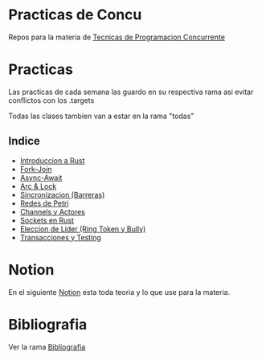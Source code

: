 # Practicas de Concu

Repos para la materia de [Tecnicas de Programacion Concurrente](https://concurrentes-fiuba.github.io/clases.html)

# Practicas

Las practicas de cada semana las guardo en su respectiva rama asi evitar conflictos con los .targets

Todas las clases tambien van a estar en la rama "todas"

## Indice
- [Introduccion a Rust](https://github.com/LuisParedes1/Concu/tree/semana1)
- [Fork-Join](https://github.com/LuisParedes1/Concu/tree/semana2)
- [Async-Await](https://github.com/LuisParedes1/Concu/tree/semana3)
- [Arc & Lock](https://github.com/LuisParedes1/Concu/tree/semana4)
- [Sincronizacion (Barreras)](https://github.com/LuisParedes1/Concu/tree/semana5)
- [Redes de Petri](https://github.com/LuisParedes1/Concu/tree/semana6)
- [Channels y Actores](https://github.com/LuisParedes1/Concu/tree/semana7)
- [Sockets en Rust](https://github.com/LuisParedes1/Concu/tree/semana9)
- [Eleccion de Lider (Ring Token y Bully)](https://github.com/LuisParedes1/Concu/tree/semana_10)
- [Transacciones y Testing](https://github.com/LuisParedes1/Concu/tree/semana_11)


# Notion

En el siguiente [Notion](https://mis-notas.notion.site/Programacion-Concurrente-f538e18363824708a760342066d792af?pvs=4) esta toda teoria y lo que use para la materia.

# Bibliografia

Ver la rama [Bibliografia](https://github.com/LuisParedes1/Concu/tree/bibliografia)
